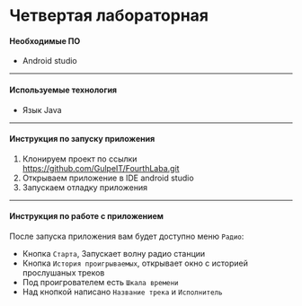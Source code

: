# Четвертая лабораторная
#### Необходимые ПО
* Android studio
___

#### Используемые технология
* Язык Java
___

#### Инструкция по запуску приложения
1. Клонируем проект по ссылки https://github.com/GulpeIT/FourthLaba.git
2. Открываем приложение в IDE android studio
3. Запускаем отладку приложения
___

#### Инструкция по работе с приложением
После запуска приложения вам будет доступно меню ```Радио```:
* Кнопка ```Старта```, Запускает волну радио станции
* Кнопка ```История проигрываемых```, открывает окно с историей прослушаных треков
* Под проигрователем есть ```Шкала времени```
* Над кнопкой написано ```Название трека``` и ```Исполнитель```
